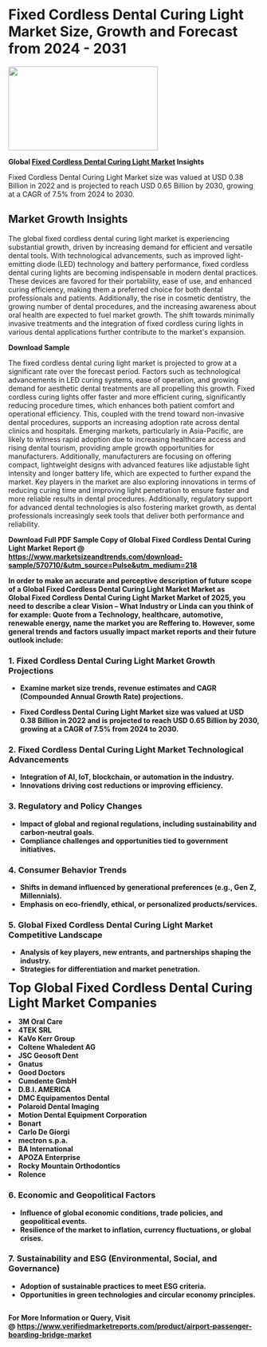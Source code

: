 <H1>Fixed Cordless Dental Curing Light Market Size, Growth and Forecast from 2024 - 2031</H1><img class="aligncenter size-medium wp-image-584254" src="https://thirdeyenews.in/wp-content/uploads/2024/09/Global-Market-Research-300x168.jpeg" alt="" width="300" height="168" /><p><strong>Global&nbsp;<a href="https://www.marketsizeandtrends.com/download-sample/570710/&amp;utm_source=Pulse&amp;utm_medium=218">Fixed Cordless Dental Curing Light Market</a> Insights</strong></p><p>Fixed Cordless Dental Curing Light Market size was valued at USD 0.38 Billion in 2022 and is projected to reach USD 0.65 Billion by 2030, growing at a CAGR of 7.5% from 2024 to 2030.</p><p><h2>Market Growth Insights</h2> <p>The global fixed cordless dental curing light market is experiencing substantial growth, driven by increasing demand for efficient and versatile dental tools. With technological advancements, such as improved light-emitting diode (LED) technology and battery performance, fixed cordless dental curing lights are becoming indispensable in modern dental practices. These devices are favored for their portability, ease of use, and enhanced curing efficiency, making them a preferred choice for both dental professionals and patients. Additionally, the rise in cosmetic dentistry, the growing number of dental procedures, and the increasing awareness about oral health are expected to fuel market growth. The shift towards minimally invasive treatments and the integration of fixed cordless curing lights in various dental applications further contribute to the market's expansion.</p> <p><strong>Download Sample</strong></p> <p>The fixed cordless dental curing light market is projected to grow at a significant rate over the forecast period. Factors such as technological advancements in LED curing systems, ease of operation, and growing demand for aesthetic dental treatments are all propelling this growth. Fixed cordless curing lights offer faster and more efficient curing, significantly reducing procedure times, which enhances both patient comfort and operational efficiency. This, coupled with the trend toward non-invasive dental procedures, supports an increasing adoption rate across dental clinics and hospitals. Emerging markets, particularly in Asia-Pacific, are likely to witness rapid adoption due to increasing healthcare access and rising dental tourism, providing ample growth opportunities for manufacturers. Additionally, manufacturers are focusing on offering compact, lightweight designs with advanced features like adjustable light intensity and longer battery life, which are expected to further expand the market. Key players in the market are also exploring innovations in terms of reducing curing time and improving light penetration to ensure faster and more reliable results in dental procedures. Additionally, regulatory support for advanced dental technologies is also fostering market growth, as dental professionals increasingly seek tools that deliver both performance and reliability.</p> <p><strong></p><p><span class=""><strong>Download Full PDF Sample Copy of Global Fixed Cordless Dental Curing Light Market Report</strong> @ <a href="https://www.marketsizeandtrends.com/download-sample/570710/&amp;utm_source=Pulse&amp;utm_medium=218" target="_blank">https://www.marketsizeandtrends.com/download-sample/570710/&amp;utm_source=Pulse&amp;utm_medium=218</a></span></p><p>In order to make an accurate and perceptive description of future scope of a Global&nbsp;Fixed Cordless Dental Curing Light Market Market as Global&nbsp;Fixed Cordless Dental Curing Light Market Market of 2025, you need to describe a clear Vision &ndash; What Industry or Linda can you think of for example: Quote from a Technology, healthcare, automotive, renewable energy, name the market you are Reffering to. However, some general trends and factors usually impact market reports and their future outlook include:</p><h3>1.&nbsp;<strong>Fixed Cordless Dental Curing Light Market Growth Projections</strong></h3><ul><li>Examine market size trends, revenue estimates and CAGR (Compounded Annual Growth Rate) projections.</li><li><p>Fixed Cordless Dental Curing Light Market size was valued at USD 0.38 Billion in 2022 and is projected to reach USD 0.65 Billion by 2030, growing at a CAGR of 7.5% from 2024 to 2030.</p></li></ul><h3>2.&nbsp;<strong>Fixed Cordless Dental Curing Light Market Technological Advancements</strong></h3><ul><li>Integration of AI, IoT, blockchain, or automation in the industry.</li><li>Innovations driving cost reductions or improving efficiency.</li></ul><h3>3.&nbsp;<strong>Regulatory and Policy Changes</strong></h3><ul><li>Impact of global and regional regulations, including sustainability and carbon-neutral goals.</li><li>Compliance challenges and opportunities tied to government initiatives.</li></ul><h3>4.&nbsp;<strong>Consumer Behavior Trends</strong></h3><ul><li>Shifts in demand influenced by generational preferences (e.g., Gen Z, Millennials).</li><li>Emphasis on eco-friendly, ethical, or personalized products/services.</li></ul><h3>5.&nbsp;<strong>Global Fixed Cordless Dental Curing Light Market Competitive Landscape</strong></h3><ul><li>Analysis of key players, new entrants, and partnerships shaping the industry.</li><li>Strategies for differentiation and market penetration.</li></ul><p data-pm-slice="1 1 []"><span style="color: inherit; font-family: inherit; font-size: 25px;">Top Global Fixed Cordless Dental Curing Light Market Companies</span></p><div class="" data-test-id=""><p><li>3M Oral Care</li><li> 4TEK SRL</li><li> KaVo Kerr Group</li><li> Coltene Whaledent AG</li><li> JSC Geosoft Dent</li><li> Gnatus</li><li> Good Doctors</li><li> Cumdente GmbH</li><li> D.B.I. AMERICA</li><li> DMC Equipamentos Dental</li><li> Polaroid Dental Imaging</li><li> Motion Dental Equipment Corporation</li><li> Bonart</li><li> Carlo De Giorgi</li><li> mectron s.p.a.</li><li> BA International</li><li> APOZA Enterprise</li><li> Rocky Mountain Orthodontics</li><li> Rolence</li></p></div><h3>6.&nbsp;<strong>Economic and Geopolitical Factors</strong></h3><ul><li>Influence of global economic conditions, trade policies, and geopolitical events.</li><li>Resilience of the market to inflation, currency fluctuations, or global crises.</li></ul><h3>7.&nbsp;<strong>Sustainability and ESG (Environmental, Social, and Governance)</strong></h3><ul><li>Adoption of sustainable practices to meet ESG criteria.</li><li>Opportunities in green technologies and circular economy principles.</li></ul><h2><strong style="font-size: 14px;">For More Information or Query, Visit @&nbsp;</strong><a style="background-color: #ffffff; font-size: 14px;" href="https://www.marketsizeandtrends.com/report/fixed-cordless-dental-curing-light-market/" target="_blank">https://www.verifiedmarketreports.com/product/airport-passenger-boarding-bridge-market</a></h2>
